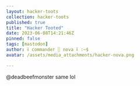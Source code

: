```yaml
---
layout: hacker-toots
collection: hacker-toots
published: true
title: "Hacker Tooted"
date: 2023-06-08T14:21:46Z
pinned: false
tags: [mastodon]
author: ⸸ commander ░ nova ⸸ :~$
avatar: /assets/media_attachments/hacker-nova.png

---
```


<p>@deadbeefmonster same lol</p>


